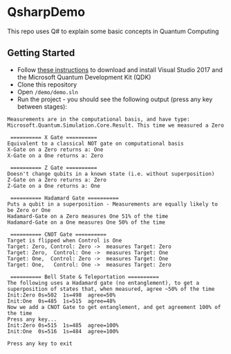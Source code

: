 # QsharpDemo
This repo uses Q# to explain some basic concepts in Quantum Computing


## Getting Started

- Follow [these instructions](https://docs.microsoft.com/en-us/quantum/quantum-installconfig) to download and install Visual Studio 2017 and the Microsoft Quantum Development Kit (QDK)
- Clone this repository
- Open `/demo/demo.sln`
- Run the project - you should see the following output (press any key between stages):

```
Measurements are in the computational basis, and have type: Microsoft.Quantum.Simulation.Core.Result. This time we measured a Zero

 ========== X Gate ==========
Equivalent to a classical NOT gate on computational basis
X-Gate on a Zero returns a: One
X-Gate on a One returns a: Zero

 ========== Z Gate ==========
Doesn't change qubits in a known state (i.e. without superposition)
Z-Gate on a Zero returns a: Zero
Z-Gate on a One returns a: One

 ========== Hadamard Gate ==========
Puts a qubit in a superposition - Measurements are equally likely to be Zero or One
Hadamard-Gate on a Zero measures One 51% of the time
Hadamard-Gate on a One measures One 50% of the time

 ========== CNOT Gate ==========
Target is flipped when Control is One
Target: Zero, Control: Zero ->  measures Target: Zero
Target: Zero,  Control: One ->  measures Target: One
Target: One,  Control: Zero ->  measures Target: One
Target: One,   Control: One ->  measures Target: Zero

 ========== Bell State & Teleportation ==========
The following uses a Hadamard gate (no entanglement), to get a superposition of states that, when measured, agree ~50% of the time
Init:Zero 0s=502  1s=498  agree=50%
Init:One  0s=485  1s=515  agree=48%
Now we add a CNOT Gate to get entanglement, and get agreement 100% of the time
Press any key...
Init:Zero 0s=515  1s=485  agree=100%
Init:One  0s=516  1s=484  agree=100%

Press any key to exit

```
